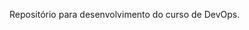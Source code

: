 Repositório para desenvolvimento do curso de DevOps.

<link rel="stylesheet" href="https://cdn.jsdelivr.net/gh/devicons/devicon@v2.15.1/devicon.min.css">
          
 